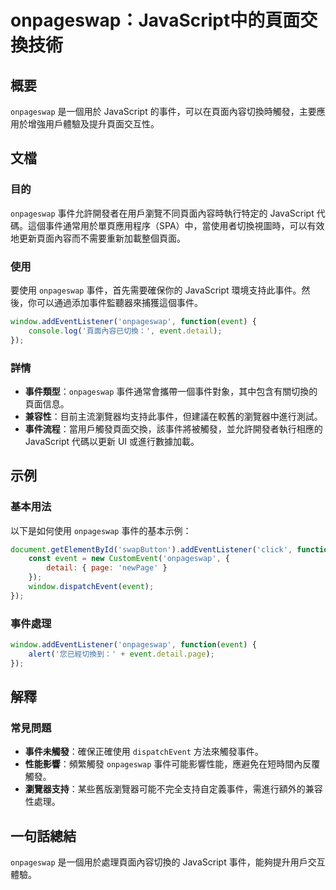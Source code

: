 <!--
Meta Description: # onpageswap：JavaScript中的頁面交換技術 ## 概要 `onpageswap` 是一個用於 JavaScript 的事件，可以在頁面內容切換時觸發，主要應用於增強用戶體驗及提升頁面交互性。 ## 文檔 ### 目的 `onpageswap` 事件允許開發者在用戶瀏覽不同頁面內容...
Meta Keywords: onpageswap, javascript, event, window, addeventlistener
-->

# onpageswap：JavaScript中的頁面交換技術

## 概要
`onpageswap` 是一個用於 JavaScript 的事件，可以在頁面內容切換時觸發，主要應用於增強用戶體驗及提升頁面交互性。

## 文檔
### 目的
`onpageswap` 事件允許開發者在用戶瀏覽不同頁面內容時執行特定的 JavaScript 代碼。這個事件通常用於單頁應用程序（SPA）中，當使用者切換視圖時，可以有效地更新頁面內容而不需要重新加載整個頁面。

### 使用
要使用 `onpageswap` 事件，首先需要確保你的 JavaScript 環境支持此事件。然後，你可以通過添加事件監聽器來捕獲這個事件。

```javascript
window.addEventListener('onpageswap', function(event) {
    console.log('頁面內容已切換：', event.detail);
});
```

### 詳情
- **事件類型**：`onpageswap` 事件通常會攜帶一個事件對象，其中包含有關切換的頁面信息。
- **兼容性**：目前主流瀏覽器均支持此事件，但建議在較舊的瀏覽器中進行測試。
- **事件流程**：當用戶觸發頁面交換，該事件將被觸發，並允許開發者執行相應的 JavaScript 代碼以更新 UI 或進行數據加載。

## 示例
### 基本用法
以下是如何使用 `onpageswap` 事件的基本示例：

```javascript
document.getElementById('swapButton').addEventListener('click', function() {
    const event = new CustomEvent('onpageswap', {
        detail: { page: 'newPage' }
    });
    window.dispatchEvent(event);
});
```

### 事件處理
```javascript
window.addEventListener('onpageswap', function(event) {
    alert('您已經切換到：' + event.detail.page);
});
```

## 解釋
### 常見問題
- **事件未觸發**：確保正確使用 `dispatchEvent` 方法來觸發事件。
- **性能影響**：頻繁觸發 `onpageswap` 事件可能影響性能，應避免在短時間內反覆觸發。
- **瀏覽器支持**：某些舊版瀏覽器可能不完全支持自定義事件，需進行額外的兼容性處理。

## 一句話總結
`onpageswap` 是一個用於處理頁面內容切換的 JavaScript 事件，能夠提升用戶交互體驗。